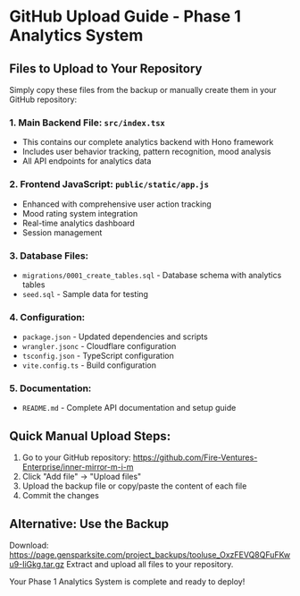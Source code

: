 # GitHub Upload Guide - Phase 1 Analytics System

## Files to Upload to Your Repository

Simply copy these files from the backup or manually create them in your GitHub repository:

### 1. Main Backend File: `src/index.tsx`
- This contains our complete analytics backend with Hono framework
- Includes user behavior tracking, pattern recognition, mood analysis
- All API endpoints for analytics data

### 2. Frontend JavaScript: `public/static/app.js`
- Enhanced with comprehensive user action tracking
- Mood rating system integration
- Real-time analytics dashboard
- Session management

### 3. Database Files:
- `migrations/0001_create_tables.sql` - Database schema with analytics tables
- `seed.sql` - Sample data for testing

### 4. Configuration:
- `package.json` - Updated dependencies and scripts
- `wrangler.jsonc` - Cloudflare configuration
- `tsconfig.json` - TypeScript configuration
- `vite.config.ts` - Build configuration

### 5. Documentation:
- `README.md` - Complete API documentation and setup guide

## Quick Manual Upload Steps:

1. Go to your GitHub repository: https://github.com/Fire-Ventures-Enterprise/inner-mirror-m-i-m
2. Click "Add file" → "Upload files"
3. Upload the backup file or copy/paste the content of each file
4. Commit the changes

## Alternative: Use the Backup
Download: https://page.gensparksite.com/project_backups/tooluse_OxzFEVQ8QFuFKwu9-IiGkg.tar.gz
Extract and upload all files to your repository.

Your Phase 1 Analytics System is complete and ready to deploy!